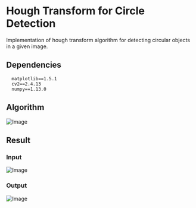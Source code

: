 # Hough Transform for Circle Detection

Implementation of hough transform algorithm for detecting circular objects in a given image.

## Dependencies

```
  matplotlib==1.5.1
  cv2==2.4.13
  numpy==1.13.0
```

## Algorithm
![Image](https://github.com/darshanbagul/HoughCircles/blob/master/images/execution_flow.png)

## Result

### Input

![Image](https://github.com/darshanbagul/HoughCircles/blob/master/images/HoughCircles.jpg)

### Output

![Image](https://github.com/darshanbagul/HoughCircles/blob/master/images/result.png)
